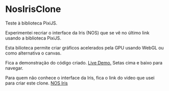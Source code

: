 NosIrisClone
============

Teste à biblioteca PixiJS.

Experimentei recriar o interface da Iris (NOS) que se vê no último link usando a biblioteca PixiJS.

Esta bilioteca permite criar gráficos acelerados pela GPU usando WebGL ou como alternativa o canvas.

Fica a demonstração do código criado.
<a href="http://luisfernandes.github.io/NosIrisClone/">Live Demo.</a> Setas cima e baixo para navegar.

Para quem não conhece o interface da Iris, fica o link do video que usei para criar este clone.
<a href="https://www.youtube.com/watch?v=f-og-W9D6tY&feature=youtu.be">NOS Iris</a>
